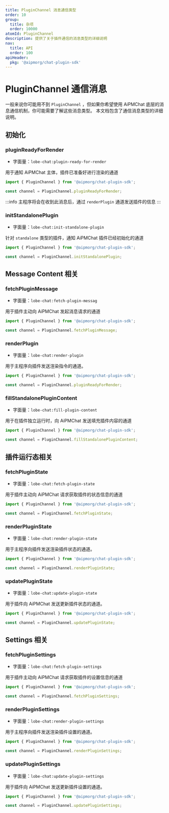 ```yaml
---
title: PluginChannel 消息通信类型
order: 10
group:
  title: 杂项
  order: 10000
atomId: PluginChannel
description: 提供了关于插件通信的消息类型的详细说明
nav:
  title: API
  order: 100
apiHeader:
  pkg: '@aipmorg/chat-plugin-sdk'
---
```


# PluginChannel 通信消息

一般来说你可能用不到 `PluginChannel` ，但如果你希望使用 AiPMChat 底层的消息通信机制，你可能需要了解这些消息类型。 本文档包含了通信消息类型的详细说明。

## 初始化

### pluginReadyForRender

- 字面量：`lobe-chat:plugin-ready-for-render`

用于通知 AiPMChat 主体，插件已准备好进行渲染的通道

```ts
import { PluginChannel } from '@aipmorg/chat-plugin-sdk';

const channel = PluginChannel.pluginReadyForRender;
```

:::info
主程序将会在收到此消息后，通过 `renderPlugin` 通道发送插件的信息
:::

### initStandalonePlugin

- 字面量：`lobe-chat:init-standalone-plugin`

针对 `standalone` 类型的插件，通知 AiPMChat 插件已经初始化的通道

```ts
import { PluginChannel } from '@aipmorg/chat-plugin-sdk';

const channel = PluginChannel.initStandalonePlugin;
```

## Message Content 相关

### fetchPluginMessage

- 字面量：`lobe-chat:fetch-plugin-messag`

用于插件主动向 AiPMChat 发起消息请求的通道

```ts
import { PluginChannel } from '@aipmorg/chat-plugin-sdk';

const channel = PluginChannel.fetchPluginMessage;
```

### renderPlugin

- 字面量：`lobe-chat:render-plugin`

用于主程序向插件发送渲染指令的通道。

```ts
import { PluginChannel } from '@aipmorg/chat-plugin-sdk';

const channel = PluginChannel.pluginReadyForRender;
```

### fillStandalonePluginContent

- 字面量：`lobe-chat:fill-plugin-content`

用于在插件独立运行时，向 AiPMChat 发送填充插件内容的通道

```ts
import { PluginChannel } from '@aipmorg/chat-plugin-sdk';

const channel = PluginChannel.fillStandalonePluginContent;
```

## 插件运行态相关

### fetchPluginState

- 字面量：`lobe-chat:fetch-plugin-state`

用于插件主动向 AiPMChat 请求获取插件的状态信息的通道

```ts
import { PluginChannel } from '@aipmorg/chat-plugin-sdk';

const channel = PluginChannel.fetchPluginState;
```

### renderPluginState

- 字面量：`lobe-chat:render-plugin-state`

用于主程序向插件发送渲染插件状态的通道。

```ts
import { PluginChannel } from '@aipmorg/chat-plugin-sdk';

const channel = PluginChannel.renderPluginState;
```

### updatePluginState

- 字面量：`lobe-chat:update-plugin-state`

用于插件向 AiPMChat 发送更新插件状态的通道。

```ts
import { PluginChannel } from '@aipmorg/chat-plugin-sdk';

const channel = PluginChannel.updatePluginState;
```

## Settings 相关

### fetchPluginSettings

- 字面量：`lobe-chat:fetch-plugin-settings`

用于插件主动向 AiPMChat 请求获取插件的设置信息的通道

```ts
import { PluginChannel } from '@aipmorg/chat-plugin-sdk';

const channel = PluginChannel.fetchPluginSettings;
```

### renderPluginSettings

- 字面量：`lobe-chat:render-plugin-settings`

用于主程序向插件发送渲染插件设置的通道。

```ts
import { PluginChannel } from '@aipmorg/chat-plugin-sdk';

const channel = PluginChannel.renderPluginSettings;
```

### updatePluginSettings

- 字面量：`lobe-chat:update-plugin-settings`

用于插件向 AiPMChat 发送更新插件设置的通道。

```ts
import { PluginChannel } from '@aipmorg/chat-plugin-sdk';

const channel = PluginChannel.updatePluginSettings;
```
